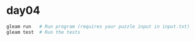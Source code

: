 # day04

```sh
gleam run   # Run program (requires your puzzle input in input.txt)
gleam test  # Run the tests
```
